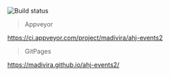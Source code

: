 ![Build status](https://ci.appveyor.com/api/projects/status/a92jd0909fnx031c?svg=true)
>Appveyor
>
https://ci.appveyor.com/project/madivira/ahj-events2

>GitPages 
>
https://madivira.github.io/ahj-events2/
> 